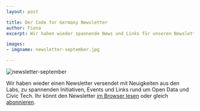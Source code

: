 ```yaml
---
layout: post

title: Der Code for Germany Newsletter
author: Fiona
excerpt: Wir haben wieder spannende News und Links für unseren Newsletter gesammelt.

images:
- imgname: newsletter-september.jpg

---
```

![newsletter-september](/blog/newsletter-september.jpg)

Wir haben wieder einen Newsletter versendet mit Neuigkeiten aus den Labs, zu spannenden Initiativen, Events und Links rund um Open Data und Civic Tech. Ihr könnt den Newsletter [im Browser lesen][] oder gleich [abonnieren][].

[abonnieren]: http://okfn.us5.list-manage.com/subscribe?u=929f1e07936386d34833e20d1&id=bb63fcab72
[im Browser lesen]: http://us5.campaign-archive2.com/?u=929f1e07936386d34833e20d1&id=f435e9ba7f&e=ae65266049
